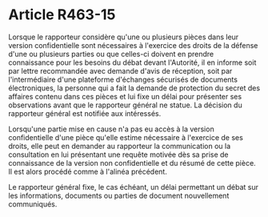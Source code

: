 # Article R463-15

<p>Lorsque le rapporteur considère qu'une ou plusieurs pièces dans leur version confidentielle sont nécessaires à l'exercice des droits de la défense d'une ou plusieurs parties ou que celles-ci doivent en prendre connaissance pour les besoins du débat devant l'Autorité, il en informe soit par lettre recommandée avec demande d'avis de réception, soit par l'intermédiaire d'une plateforme d'échanges sécurisés de documents électroniques, la personne qui a fait la demande de protection du secret des affaires contenu dans ces pièces et lui fixe un délai pour présenter ses observations avant que le rapporteur général ne statue. La décision du rapporteur général est notifiée aux intéressés.</p><p>Lorsqu'une partie mise en cause n'a pas eu accès à la version confidentielle d'une pièce qu'elle estime nécessaire à l'exercice de ses droits, elle peut en demander au rapporteur la communication ou la consultation en lui présentant une requête motivée dès sa prise de connaissance de la version non confidentielle et du résumé de cette pièce. Il est alors procédé comme à l'alinéa précédent.</p><p>Le rapporteur général fixe, le cas échéant, un délai permettant un débat sur les informations, documents ou parties de document nouvellement communiqués.</p>